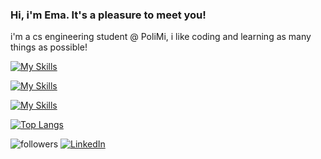 ### Hi, i'm Ema. It's a pleasure to meet you!
i'm a cs engineering student @ PoliMi, i like coding and learning as many things as possible!

[![My Skills](https://skillicons.dev/icons?i=html,css,tailwind,js,ts,react,python,c)](https://skillicons.dev)

[![My Skills](https://skillicons.dev/icons?i=docker,git)](https://skillicons.dev)

[![My Skills](https://skillicons.dev/icons?i=ableton,godot,arduino,raspberrypi)](https://skillicons.dev)

[![Top Langs](https://github-readme-stats.vercel.app/api/top-langs/?username=EmanueleBrotti&layout=donut&theme=dracula)](https://github.com/anuraghazra/github-readme-stats)

<div>
    <img alt="followers" title="Follow me on Github" src="https://img.shields.io/github/followers/EmanueleBrotti?color=236ad3&style=for-the-badge&logo=github&label=Follow"/>
    <a href="https://www.linkedin.com/in/emanuele-brotti-3329b22b6/">
        <img src="https://img.shields.io/badge/LinkedIn-0077B5?style=for-the-badge&logo=linkedin&logoColor=white" alt="LinkedIn"/>
    </a>
</div>
